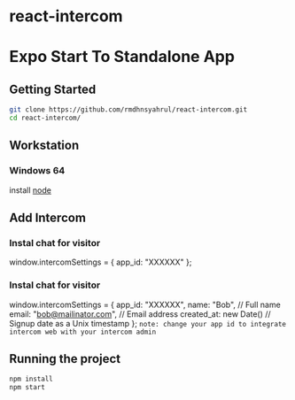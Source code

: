 # react-intercom
# Expo Start To Standalone App
## Getting Started
```bash
git clone https://github.com/rmdhnsyahrul/react-intercom.git
cd react-intercom/
```

## Workstation
### Windows 64
install [node](https://nodejs.org/en/)

## Add Intercom
### Instal chat for visitor
window.intercomSettings = {
    app_id: "XXXXXX"
  };
  
### Instal chat for visitor
window.intercomSettings = {
    app_id: "XXXXXX",
    name: "Bob", // Full name
    email: "bob@mailinator.com", // Email address
    created_at: new Date() // Signup date as a Unix timestamp
  };
```note: change your app id to integrate intercom web with your intercom admin```

## Running the project
```bash
npm install
npm start
```
